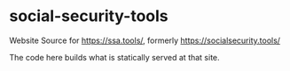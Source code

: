 # social-security-tools

Website Source for <https://ssa.tools/>, formerly <https://socialsecurity.tools/>

The code here builds what is statically served at that site.
